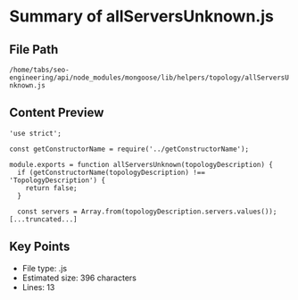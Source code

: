 # Summary of allServersUnknown.js
  
## File Path
`/home/tabs/seo-engineering/api/node_modules/mongoose/lib/helpers/topology/allServersUnknown.js`

## Content Preview
```
'use strict';

const getConstructorName = require('../getConstructorName');

module.exports = function allServersUnknown(topologyDescription) {
  if (getConstructorName(topologyDescription) !== 'TopologyDescription') {
    return false;
  }

  const servers = Array.from(topologyDescription.servers.values());
[...truncated...]
```

## Key Points
- File type: .js
- Estimated size: 396 characters
- Lines: 13
